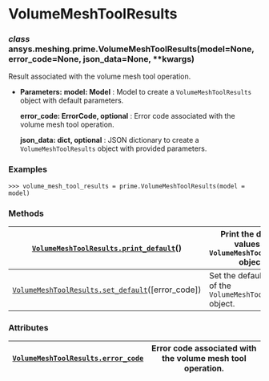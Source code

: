 <!-- vale off -->

<a id="volumemeshtoolresults"></a>

# VolumeMeshToolResults

<a id="ansys.meshing.prime.VolumeMeshToolResults"></a>

### *class* ansys.meshing.prime.VolumeMeshToolResults(model=None, error_code=None, json_data=None, \*\*kwargs)

Result associated with the volume mesh tool operation.

* **Parameters:**
  **model: Model**
  : Model to create a `VolumeMeshToolResults` object with default parameters.

  **error_code: ErrorCode, optional**
  : Error code associated with the volume mesh tool operation.

  **json_data: dict, optional**
  : JSON dictionary to create a `VolumeMeshToolResults` object with provided parameters.

### Examples

```pycon
>>> volume_mesh_tool_results = prime.VolumeMeshToolResults(model = model)
```

<!-- !! processed by numpydoc !! -->

### Methods

| [`VolumeMeshToolResults.print_default`](ansys.meshing.prime.VolumeMeshToolResults.print_default.md#ansys.meshing.prime.VolumeMeshToolResults.print_default)()       | Print the default values of `VolumeMeshToolResults` object.   |
|---------------------------------------------------------------------------------------------------------------------------------------------------------------------|---------------------------------------------------------------|
| [`VolumeMeshToolResults.set_default`](ansys.meshing.prime.VolumeMeshToolResults.set_default.md#ansys.meshing.prime.VolumeMeshToolResults.set_default)([error_code]) | Set the default values of the `VolumeMeshToolResults` object. |

### Attributes

| [`VolumeMeshToolResults.error_code`](ansys.meshing.prime.VolumeMeshToolResults.error_code.md#ansys.meshing.prime.VolumeMeshToolResults.error_code)   | Error code associated with the volume mesh tool operation.   |
|------------------------------------------------------------------------------------------------------------------------------------------------------|--------------------------------------------------------------|
<!-- vale on -->
